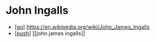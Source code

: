 # John Ingalls

- [[go]] https://en.wikipedia.org/wiki/John_James_Ingalls
- [[push]] [[john james ingalls]]


[//begin]: # "Autogenerated link references for markdown compatibility"
[go]: go "Go"
[push]: push "Push"
[//end]: # "Autogenerated link references"